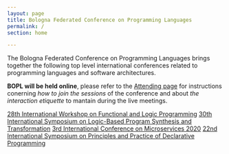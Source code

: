 ```yaml
---
layout: page
title: Bologna Federated Conference on Programming Languages
permalink: /
section: home

---
```


The Bologna Federated Conference on Programming Languages brings together the following top level international conferences related to programming languages and software architectures.
    
**BOPL will be held online**, please refer to the [Attending page](attending.html) for instructions conerning _how to join the sessions_ of the conference and about _the interaction etiquette_ to mantain during the live meetings.
    
<div class="list-group list-group-flush">
  <a href="http://helm.cs.unibo.it/wflp2020/" target="_blank" class="rounded list-group-item list-group-item-action list-group-item-primary mb-1">28th International Workshop on Functional and Logic Programming</a>
  <a href="https://nms.kcl.ac.uk/maribel.fernandez/LOPSTR2020/" target="_blank" class="rounded list-group-item list-group-item-action list-group-item-primary mb-1">30th International Symposium on Logic-Based Program Synthesis and Transformation</a>
  <a href="https://www.conf-micro.services/2020/" target="_blank" class="rounded list-group-item list-group-item-action list-group-item-primary mb-1" tabindex="-1" aria-disabled="true">3rd International Conference on Microservices 2020</a>
  <a href="http://www.cse.chalmers.se/~abela/ppdp20/" target="_blank" class="rounded list-group-item list-group-item-action list-group-item-primary mb-1">22nd International Symposium on Principles and Practice of Declarative Programming</a>
</div>

